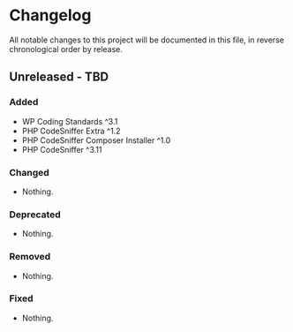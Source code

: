 # Changelog

All notable changes to this project will be documented in this file,
in reverse chronological order by release.

## Unreleased - TBD

### Added

- WP Coding Standards ^3.1
- PHP CodeSniffer Extra ^1.2
- PHP CodeSniffer Composer Installer ^1.0
- PHP CodeSniffer ^3.11

### Changed

- Nothing.

### Deprecated

- Nothing.

### Removed

- Nothing.

### Fixed

- Nothing.
